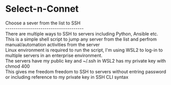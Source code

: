 # Select-n-Connet
Choose a sever from the list to SSH<br>
--------------------------------------<br>
There are multiple ways to SSH to servers including Python, Ansible etc.<br> 
This is a simple shell script to jump any server from the list and perfrom manual/automation activities from the server<br>
Linux environment is required to run the script, I'm using WSL2 to log-in to multiple servers in an enterprise environment.<br> 
The servers have my public key and ~/.ssh in WSL2 has my private key with chmod 400<br>
This gives me freedom freedom to SSH to servers without entring password or including reference to my private key in SSH CLI syntax

